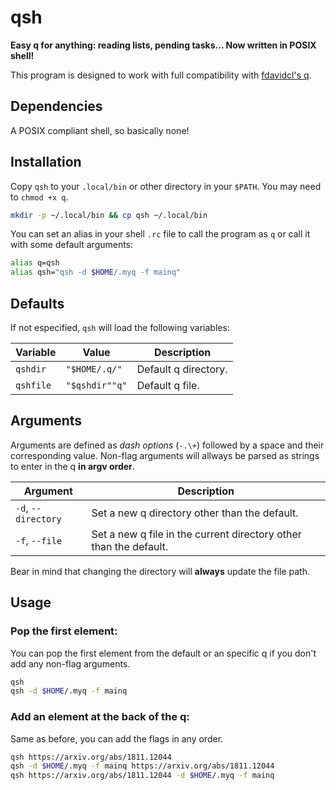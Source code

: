 # qsh

**Easy q for anything: reading lists, pending tasks... Now written in POSIX shell!**

This program is designed to work with full compatibility with [fdavidcl's q](https://github.com/fdavidcl/q).

## Dependencies

A POSIX compliant shell, so basically none!

## Installation

Copy `qsh` to your `.local/bin` or other directory in your `$PATH`.
You may need to `chmod +x q`.

```sh
mkdir -p ~/.local/bin && cp qsh ~/.local/bin
```

You can set an alias in your shell `.rc` file to call the program as `q` or call it with some default arguments:

```sh
alias q=qsh
alias qsh="qsh -d $HOME/.myq -f mainq"
```

## Defaults

If not especified, `qsh` will load the following variables:

| **Variable** | **Value**      | **Description**      |
| ------------ | -------------- | -------------------- |
| `qshdir`     | `"$HOME/.q/"`  | Default q directory. |
| `qshfile`    | `"$qshdir""q"` | Default q file.      |

## Arguments

Arguments are defined as *dash options* (`-.\+`) followed by a space and their corresponding value.
Non-flag arguments will allways be parsed as strings to enter in the q **in argv order**.

| **Argument**        | **Description**                                                   |
| ------------------- | ----------------------------------------------------------------- |
| `-d`, `--directory` | Set a new q directory other than the default.                     |
| `-f`, `--file`      | Set a new q file in the current directory other than the default. |

Bear in mind that changing the directory will **always** update the file path.

## Usage

### Pop the first element:

You can pop the first element from the default or an specific q if you don't add any non-flag arguments.

```sh
qsh
qsh -d $HOME/.myq -f mainq
```

### Add an element at the back of the q:

Same as before, you can add the flags in any order.

```sh
qsh https://arxiv.org/abs/1811.12044
qsh -d $HOME/.myq -f mainq https://arxiv.org/abs/1811.12044
qsh https://arxiv.org/abs/1811.12044 -d $HOME/.myq -f mainq
```
